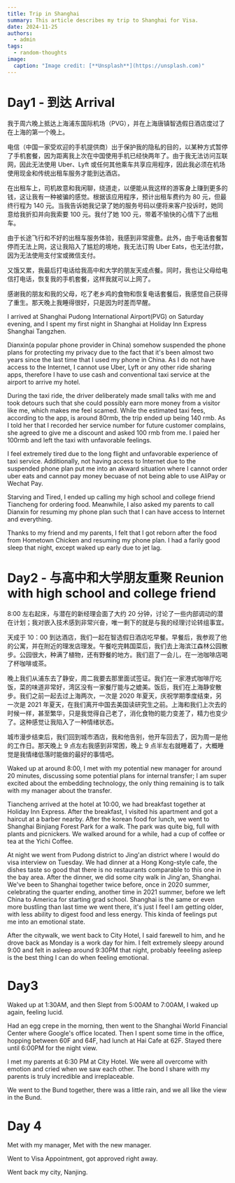 ```yaml
---
title: Trip in Shanghai
summary: This article describes my trip to Shanghai for Visa.
date: 2024-11-25
authors:
  - admin
tags:
  - random-thoughts
image:
  caption: "Image credit: [**Unsplash**](https://unsplash.com)"
---
```


# Day1 - 到达 Arrival

我于周六晚上抵达上海浦东国际机场（PVG），并在上海唐镇智选假日酒店度过了在上海的第一个晚上。

电信（中国一家受欢迎的手机提供商）出于保护我的隐私的目的，以某种方式暂停了手机套餐，因为距离我上次在中国使用手机已经快两年了。由于我无法访问互联网，因此无法使用 Uber、Lyft 或任何其他乘车共享应用程序，因此我必须在机场使用现金和传统出租车服务才能到达酒店。

在出租车上，司机故意和我闲聊，绕道走，以便能从我这样的游客身上赚到更多的钱，这让我有一种被骗的感觉。根据该应用程序，预计出租车费约为 80 元，但最终行程为 140 元。当我告诉她我记录了她的服务号码以便将来客户投诉时，她同意给我折扣并向我索要 100 元。我付了她 100 元，带着不愉快的心情下了出租车。

由于长途飞行和不好的出租车服务体验，我感到非常疲惫。此外，由于电话套餐暂停而无法上网，这让我陷入了尴尬的境地，我无法订购 Uber Eats，也无法付款，因为无法使用支付宝或微信支付。

又饿又累，我最后打电话给我高中和大学的朋友天成点餐。同时，我也让父母给电信打电话，恢复我的手机套餐，这样我就可以上网了。

感谢我的朋友和我的父母，吃了老乡鸡的食物和恢复电话套餐后，我感觉自己获得了重生。那天晚上我睡得很好，只是因为时差而早醒。

I arrived at Shanghai Pudong International Airport(PVG) on Saturday evening, and I spent my first night in Shanghai at Holiday Inn Express Shanghai Tangzhen.

Dianxin(a popular phone provider in China) somehow suspended the phone plans for protecting my privacy due to the fact that it's been almost two years since the last time that I used my phone in China. As I do not have access to the Internet, I cannot use Uber, Lyft or any other ride sharing apps, therefore I have to use cash and conventional taxi service at the airport to arrive my hotel.

During the taxi ride, the driver deliberately made small talks with me and took detours such that she could possibly earn more money from a visitor like me, which makes me feel scamed. While the estimated taxi fees, according to the app, is around 80rmb, the trip ended up being 140 rmb. As I told her that I recorded her service number for future customer complains, she agreed to give me a discount and asked 100 rmb from me. I paied her 100rmb and left the taxi with unfavorable feelings.

I feel extremely tired due to the long flight and unfavorable experience of taxi service. Additionally, not having access to Internet due to the suspended phone plan put me into an akward situation where I cannot order uber eats and cannot pay money becuase of not being able to use AliPay or Wechat Pay.

Starving and Tired, I ended up calling my high school and college friend Tiancheng for ordering food. Meanwhile, I also asked my parents to call Dianxin for resuming my phone plan such that I can have access to Internet and everything.

Thanks to my friend and my parents, I felt that I got reborn after the food from Hometown Chicken and resuming my phone plan. I had a farily good sleep that night, except waked up early due to jet lag.

# Day2 - 与高中和大学朋友重聚 Reunion with high school and college friend

8:00 左右起床，与潜在的新经理会面了大约 20 分钟，讨论了一些内部调动的潜在计划；我对嵌入技术感到非常兴奋，唯一剩下的就是与我的经理讨论转组事宜。

天成于 10：00 到达酒店，我们一起在智选假日酒店吃早餐。早餐后，我参观了他的公寓，并在附近的理发店理发。午餐吃完韩国菜后，我们去上海滨江森林公园散步。公园很大，种满了植物，还有野餐的地方。我们逛了一会儿，在一池咖啡店喝了杯咖啡或茶。

晚上我们从浦东去了静安，周二我要去那里面试签证。我们在一家港式咖啡厅吃饭，菜的味道非常好，湾区没有一家餐厅能与之媲美。饭后，我们在上海静安散步。我们之前一起去过上海两次，一次是 2020 年夏天，庆祝学期季度结束，另一次是 2021 年夏天，在我们离开中国去美国读研究生之前。上海和我们上次去的时候一样，甚至繁华，只是我觉得自己老了，消化食物的能力变差了，精力也变少了。这种感觉让我陷入了一种情绪状态。

城市漫步结束后，我们回到城市酒店，我和他告别，他开车回去了，因为周一是他的工作日。那天晚上 9 点左右我感到非常困，晚上 9 点半左右就睡着了，大概睡觉是我情绪低落时能做的最好的事情吧。

Waked up at around 8:00, I met with my potential new manager for around 20 minutes, discussing some potential plans for internal transfer; I am super excited about the embedding technology, the only thing remaining is to talk with my manager about the transfer.

Tiancheng arrived at the hotel at 10:00, we had breakfast together at Holiday Inn Express. After the breakfast, I visited his apartment and got a haircut at a barber nearby. After the korean food for lunch, we went to Shanghai Binjiang Forest Park for a walk. The park was quite big, full with plants and picnickers. We walked around for a while, had a cup of coffee or tea at the Yichi Coffee.

At night we went from Pudong district to Jing'an district where I would do visa interview on Tuesday. We had dinner at a Hong Kong-style cafe, the dishes taste so good that there is no restaurants comparable to this one in the bay area. After the dinner, we did some city walk in Jing'an, Shanghai. We've been to Shanghai together twice before, once in 2020 summer, celebrating the quarter ending, another time in 2021 summer, before we left China to America for starting grad school. Shanghai is the same or even more bustling than last time we went there, it's just I feel I am getting older, with less ability to digest food and less energy. This kinda of feelings put me into an emotional state.

After the citywalk, we went back to City Hotel, I said farewell to him, and he drove back as Monday is a work day for him. I felt extremely sleepy around 9:00 and felt in asleep around 9:30PM that night, probably feeeling asleep is the best thing I can do when feeling emotional.

# Day3

Waked up at 1:30AM, and then Slept from 5:00AM to 7:00AM, I waked up again, feeling lucid.

Had an egg crepe in the morning, then went to the Shanghai World Financial Center where Google's office located. Then I spent some time in the office, hopping between 60F and 64F, had lunch at Hai Cafe at 62F. Stayed there until 6:00PM for the night view.

I met my parents at 6:30 PM at City Hotel. We were all overcome with emotion and cried when we saw each other. The bond I share with my parents is truly incredible and irreplaceable.

We went to the Bund together, there was a little rain, and we all like the view in the Bund.

# Day 4

Met with my manager, Met with the new manager.

Went to Visa Appointment, got approved right away.

Went back my city, Nanjing.
